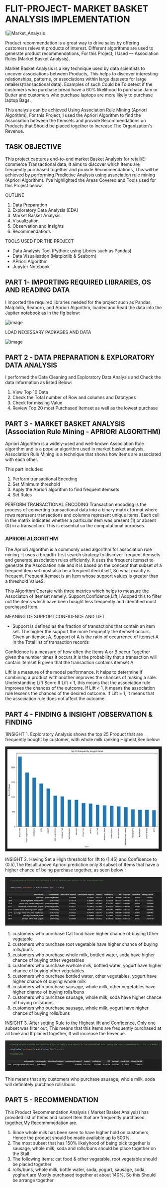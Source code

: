 # FLIT-PROJECT- MARKET BASKET ANALYSIS IMPLEMENTATION
!![Market_Analysis](https://github.com/Bumzeal/FLIT-PROJECT-1/assets/78567274/d0e4b8b9-de00-4e6e-b71e-5b28ea677433)


Product recommendation is a great way to drive sales by offering customers relevant products of interest. Different algorithms are used to generate product recommendations, For this Project, I Used — Association Rules (Market Basket Analysis).

Market Basket Analysis is a key technique used by data scientists to uncover associations between Products, This helps to discover interesting relationships, patterns, or associations within large datasets for large retailers(transactional data). Examples of such Could be To detect if the customers who purchase bread have a 60% likelihood to purchase Jam or Butter and customers who purchase laptops are more likely to purchase laptop Bags.

This analysis can be achieved Using Association Rule Mining (Apriori Algorithm), For this Project, I used the Apriori Algorithm to find the Association between the Itemsets and provide Recommendations on Products that Should be placed together to Increase The Organization's Revenue.



## TASK OBJECTIVE
This project captures end-to-end market Basket Analysis for retail/E-commerce Transactional data, It aims to discover which Items are frequently purchased together and provide Recommendations, This will be achieved by performing Predictive Analysis using association rule mining (Apriori Algorithm). I've highlighted the Areas Covered and Tools used for this Project below.

OUTLINE 
1. Data Preparation
2. Exploratory Data Analysis (EDA)
3. Market Basket Analysis
4. Visualization
5. Observation and Insights
6. Recommendations

TOOLS USED FOR THE PROJECT
* Data Analysis Tool (Python: using Libries such as Pandas)
* Data Visualisation (Matplotlib & Seaborn)
* APriori Algorithm
* Jupyter Notebook


## PART 1- IMPORTING REQUIRED LIBRARIES, OS AND READING DATA 
I Imported the required libraries needed for the project such as Pandas, Matplolib, Seaborn, and Apriori Algorithm, loaded and Read the data into the Jupiter notebook as in the fig below: 

![image](https://github.com/Bumzeal/FLIT-PROJECT-1/assets/78567274/b1fde7c0-aa33-4617-bb1c-6fcdb987a6c4)

LOAD NECESSARY PACKAGES AND DATA 

![image](https://github.com/Bumzeal/FLIT-PROJECT-1/assets/78567274/bf51e6e6-385c-47c8-8c62-88405c972311)

## PART 2 - DATA PREPARATION &  EXPLORATORY DATA ANALYSIS
I performed the Data Cleaning and Exploratory Data Analysis and Check the data Information as listed Below:

1. View Top 10 Data 
2. Check the Total number of Row and columns and Datatypes
3. Check for missing Value
4. Review Top 20 most Purchased Itemset as well as the lowest purchase


## PART 3 -  MARKET BASKET ANALYSIS (Association Rule Mining - APRIORI ALGORITHM) 
Apriori Algorithm is a widely-used and well-known Association Rule algorithm and is a popular algorithm used in market basket analysis, Association Rule Mining is a technique that shows how items are associated with each other.

This part Includes:
1. Perform transactional Encoding
2. Set Minimum threshold 
3. Apply the Apriori algorithm to find frequent itemsets
4. Set Rules

PERFORM TRANSACTIONAL ENCODING
Transaction encoding is the process of converting transactional data into a binary matrix format where rows represent transactions and columns represent unique items. Each cell in the matrix indicates whether a particular item was present (1) or absent (0) in a transaction. This is essential so the computational purposes.

### APRIORI ALGORITHM
The Apriori algorithm is a commonly used algorithm for association rule mining. It uses a breadth-first search strategy to discover frequent itemsets and generate association rules efficiently. It uses the frequent itemset to generate the Association rule and it is based on the concept that subset of a frequent item set must also be a frequent item itself, So what exactly is frequent, Frequent Itemset is an Item whose support values is greater than a threshold ValueS.

This Algorithm Operate with three metrics which helps to measure the Associaton of Itemset namely: Support,Confidence,Lift,I Adoped this to filter out the items which have been bought less frequently and Identified most purchased Item. 

MEANING OF SUPPORT,CONFIDENCE AND LIFT

* Support is defined as the fraction of transactions that contain an item set. The higher the support the more frequently the itemset occurs. Given an itemset A, Support of A is the ratio of occurrence of itemset A in the Total list of transaction records

Confidence is a measure of how often the Items A or B occur Together given the number times it occurs.It is the probability that a transaction will contain itemset B given that the transaction contains itemset A.

Lift is a measure of the model performance. It helps to determine if combining a product with another improves the chances of making a sale.
Understanding Lift Score
If Lift > 1, this means that the association rule improves the chances of the outcome.
If Lift < 1, it means the association rule lessens the chances of the desired outcome.
If Lift = 1, it means that the association rule does not affect the outcome.

## PART 4 - FINDING & INSIGHT /OBSERVATION & FINDING

1INSIGHT 1. Exploratory Analysis shows the top 25 Product that are frequently bought by customer, with whole milk ranking Highest,See below:

![Alt text](image-2.png)

INSIGHT 2. Having Set a High threshold for lift to (1.45) and Confidence to (0.5),The Result above Apriori prediction only 8 subset of Items that have a higher chance of being purchase together, as seen below :

![Alt text](image.png)

1. customers who purchase Cat food have higher chance of buying Other vegatable
2. customers who purchase root vegetable have higher chance of buying rolls/buns
3. customers who purchase whole milk, bottled water, soda have higher chance of buying other vegetables
4. customers who purchase wwhole milk, bottled water, yogurt have higher chance of buying other vegetables
5. customers who purchase bottled water, other vegetables, yogurt have higher chance of buying whole milk
6. customers who purchase sausage, whole milk, other vegetables have higher chance of buying rolls/buns
7. customers who purchase sausage, whole milk, soda have higher chance of buying rolls/buns
7. customers who purchase sausage, whole milk, yogurt have higher chance of buying rolls/buns

INSIGHT 3. After setting Rule to the Highest lift and Confidence, Only one subset was filter out, This means that this Items are frequently purchased at all time and If placed together, It will increase the Revenue. 

![Alt text](image-1.png)

This means that any customers who purchase sausage, whole milk, soda will definately purchase rolls/buns.
## PART 5 - RECOMMENDATION 

This Product Recommendation Analysis ( Market Basket Analysis) has provided list of Items and subset Item that are frequently purchased together,My Recommmedation are.

1. Since whole milk has been seen to have higher hold on customers, Hence the product should be made available up to 500%.
2. The most subset that has 150% likelyhood of being pick together is sausage, whole milk, soda and rolls/buns should be place together on the Stall 
3. The following Items: cat food & other vegatable, root vegetable should be placed together
4. rolls/buns, whole milk, bottle water, soda, yogurt, sausage, soda, yoghurt are Mostly purchased together at about 140%, So this Should be arrange together 
